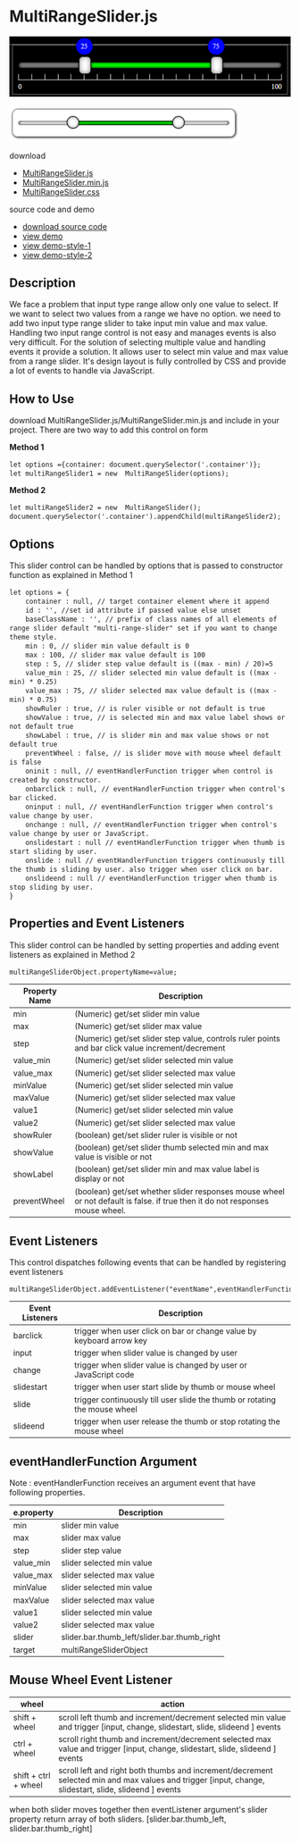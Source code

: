 # MultiRangeSlider.js


![MultiRangeSlider.png](https://raw.githubusercontent.com/developergovindgupta/multirangeslider/main/MultiRangeSlider.png)

![MultiRangeSlider.png](./MultiRangeSlider2.png)


download 
 - [MultiRangeSlider.js](https://raw.githubusercontent.com/developergovindgupta/multirangeslider/main/js/MultiRangeSlider.js)
 - [MultiRangeSlider.min.js](https://raw.githubusercontent.com/developergovindgupta/multirangeslider/main/js/MultiRangeSlider.min.js)
 - [MultiRangeSlider.css](https://raw.githubusercontent.com/developergovindgupta/multirangeslider/main/css/MultiRangeSlider.css)

source code and demo
 - [download source code](https://github.com/developergovindgupta/multirangeslider) 
 - [view demo](https://20cpl.csb.app/)
 - [view demo-style-1](https://codepen.io/developergovindgupta/pen/qBmWrbK)
 - [view demo-style-2](https://codepen.io/developergovindgupta/pen/oNWNzVm)


## Description
We face a problem that input type range allow only one value to select. If we want to select two values from a range we have no option. we need to add two input type range slider to take input min value and max value. Handling two input range control is not easy and manages events is also very difficult.
For the solution of selecting multiple value and handling events it provide a solution. It allows user to select min value and max value from a range slider. It's design layout is fully controlled by CSS and provide a lot of events to handle via JavaScript.

## How to Use

download MultiRangeSlider.js/MultiRangeSlider.min.js and include in your project.
There are two way to add this control on form 

**Method 1**

    let options ={container: document.querySelector('.container')};
    let multiRangeSlider1 = new  MultiRangeSlider(options);

**Method 2**

    let multiRangeSlider2 = new  MultiRangeSlider();
    document.querySelector('.container').appendChild(multiRangeSlider2);

## Options
This slider control can be handled by options that is passed to constructor function as explained in Method 1

    let options = {
	    container : null, // target container element where it append
		id : '', //set id attribute if passed value else unset
		baseClassName : '', // prefix of class names of all elements of range slider default "multi-range-slider" set if you want to change theme style.
	    min : 0, // slider min value default is 0
	    max : 100, // slider max value default is 100
	    step : 5, // slider step value default is ((max - min) / 20)=5
	    value_min : 25, // slider selected min value default is ((max - min) * 0.25)
	    value_max : 75, // slider selected max value default is ((max - min) * 0.75)
	    showRuler : true, // is ruler visible or not default is true
	    showValue : true, // is selected min and max value label shows or not default true
	    showLabel : true, // is slider min and max value shows or not default true
	    preventWheel : false, // is slider move with mouse wheel default is false
	    oninit : null, // eventHandlerFunction trigger when control is created by constructor.
	    onbarclick : null, // eventHandlerFunction trigger when control's bar clicked.
	    oninput : null, // eventHandlerFunction trigger when control's value change by user.
	    onchange : null, // eventHandlerFunction trigger when control's value change by user or JavaScript. 
	    onslidestart : null // eventHandlerFunction trigger when thumb is start sliding by user.
	    onslide : null // eventHandlerFunction triggers continuously till the thumb is sliding by user. also trigger when user click on bar.
	    onslideend : null // eventHandlerFunction trigger when thumb is stop sliding by user.
    }

## Properties and Event Listeners
This slider control can be handled by setting properties and adding event listeners as explained in Method 2

    multiRangeSliderObject.propertyName=value; 


| Property Name | Description|
|--|--|
|min|(Numeric) get/set slider min value|	
|max|(Numeric) get/set slider max value|
|step|(Numeric) get/set slider step value, controls ruler points and bar click value increment/decrement |
|value_min|(Numeric) get/set slider selected min value|
|value_max|(Numeric) get/set slider selected max value|
|minValue|(Numeric) get/set slider selected min value|
|maxValue|(Numeric) get/set slider selected max value|
|value1|(Numeric) get/set slider selected min value|
|value2|(Numeric) get/set slider selected max value|
|showRuler|(boolean) get/set slider ruler is visible or not|
|showValue|(boolean) get/set slider thumb selected min and max value is visible or not|
|showLabel|(boolean) get/set slider min and max value label is display or not|
|preventWheel|(boolean) get/set whether slider responses mouse wheel or not default is false. if true then it do not responses mouse wheel.|

## Event Listeners 
This control dispatches following events that can be handled by registering event listeners 

    multiRangeSliderObject.addEventListener("eventName",eventHandlerFunction);


 | Event Listeners | Description|
|--|--|
|barclick|trigger when user click on bar or change value by keyboard arrow key|
|input| trigger when slider value is changed by user|
|change| trigger when slider value is changed by user or JavaScript code|
|slidestart | trigger when user start slide by thumb or mouse wheel|
|slide | trigger continuously till user slide the thumb or rotating the mouse wheel|
|slideend| trigger when user release the thumb or stop rotating the mouse wheel|

 ## eventHandlerFunction Argument
 Note : eventHandlerFunction receives an argument event that have following properties.
 
 
|e.property| Description |
|--|--|
| min | slider min value |
|max| slider max value|
|step| slider step value|
|value_min| slider selected min value|
|value_max| slider selected max value|
|minValue| slider selected min value|
|maxValue| slider selected max value|
|value1| slider selected min value|
|value2| slider selected max value|
|slider| slider.bar.thumb_left/slider.bar.thumb_right|
|target| multiRangeSliderObject|

## Mouse Wheel Event Listener

|wheel| action  |
|--|--|
| shift + wheel | scroll left thumb and increment/decrement selected min value and trigger [input, change, slidestart, slide, slideend ] events |
|ctrl + wheel| scroll right thumb and increment/decrement selected max value and trigger [input, change, slidestart, slide, slideend ] events|
|shift + ctrl + wheel| scroll left and right both thumbs and increment/decrement selected min and max values and trigger [input, change, slidestart, slide, slideend ] events|


when both slider moves together then eventListener argument's slider property return array of both sliders. [slider.bar.thumb_left, slider.bar.thumb_right]


